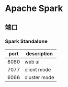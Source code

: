 # Apache Spark

## 端口

### Spark Standalone

| port | description |
| ---- | ----------- |
| 8080 | web ui      |
| 7077 | client mode |
| 6066 | cluster mode |
